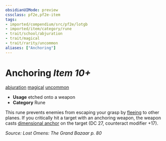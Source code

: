 ```yaml
---
obsidianUIMode: preview
cssclass: pf2e,pf2e-item
tags:
- imported/compendium/src/pf2e/lotgb
- imported/item/category/rune
- trait/school/abjuration
- trait/magical
- trait/rarity/uncommon
aliases: ["Anchoring"]
---
```

# Anchoring *Item 10+*  
[abjuration](abjuration.md)  [magical](magical.md)  [uncommon](uncommon.md)  

- **Usage** etched onto a weapon
- **Category** Rune

This rune prevents enemies from escaping your grasp by [fleeing](conditions.md#Fleeing) to other planes. If you critically hit a target with an anchoring weapon, the weapon casts [dimensional anchor](../../spells/dimensional-anchor.md) on the target (DC 27, counteract modifier +17).

*Source: Lost Omens: The Grand Bazaar p. 80*